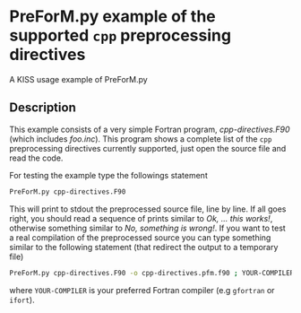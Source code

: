 # PreForM.py example of the supported `cpp` preprocessing directives

A KISS usage example of PreForM.py

## Description

This example consists of a very simple Fortran program, _cpp-directives.F90_  (which includes _foo.inc_). This program shows a complete list of the `cpp` preprocessing directives currently supported, just open the source file and read the code. 

For testing the example type the followings statement

```bash
PreForM.py cpp-directives.F90
```
This will print to stdout the preprocessed source file, line by line. If all goes right, you should read a sequence of prints similar to _Ok, ... this works!_, otherwise something similar to _No, something is wrong!_. If you want to test a real compilation of the preprocessed source you can type something similar to the following statement (that redirect the output to a temporary file)
```bash
PreForM.py cpp-directives.F90 -o cpp-directives.pfm.f90 ; YOUR-COMPILER cpp-directives.pfm.f90 ; rm -f cpp-directives.pfm.f90
```
where `YOUR-COMPILER` is your preferred Fortran compiler (e.g `gfortran` or `ifort`).
